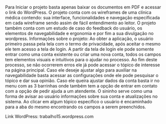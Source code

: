 Para Iniciar o projeto basta apenas baixar os documentos em PDF e acessar o link do WordPress.
O projeto conta com os wireframes de uma clínica médica contendo: sua interface, funcionalidades e navegação especificada em cada wireframe sendo assim de fácil entendimento ao leitor.
O projeto também conta com um estudo de caso do feedback do usuário, os elementos de navegabilidade e ergonomia e por fim a sua divulgação no wordpress.
Informações sobre o projeto: 
Ao obter a aplicação, o usuário primeiro passa pela tela com o termo de privacidade, após aceitar o mesmo ele tem acesso a tela de login.
A partir da tela de login ele pode somente entrar como uma conta existente ou criar uma nova conta, todos os campos tem elementos visuais e intuitivos para o ajudar no processo.
Ao fim deste processo, se não ocorrerem erros ele já pode acessar o tópico de interesse na página principal. Caso ele deseje ajustar algo para auxiliar na navegabilidade basta acessar as configurações onde ele pode pesquisar o tópico e dar sua opinião. Caso ele queira ajustar dados da conta basta ir no menu com as 3 barrinhas onde também tem a opção de entrar em contato com a opção de pedir ajuda a um atendente. O sininho serve como uma forma de avisar ao usuário informações sobre sua conta e atualizações no sistema.
Ao clicar em algum tópico específico o usuário é encaminhado para a aba do mesmo encontrando os campos a serem preenchidos.

Link WordPress: trabalho15.wordpress.com
